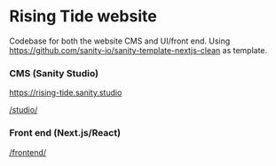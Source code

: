 # Rising Tide website
Codebase for both the website CMS and UI/front end. Using https://github.com/sanity-io/sanity-template-nextjs-clean as template.

### CMS (Sanity Studio)
https://rising-tide.sanity.studio

[/studio/](/studio/)

### Front end (Next.js/React)
[/frontend/](/frontend/)
